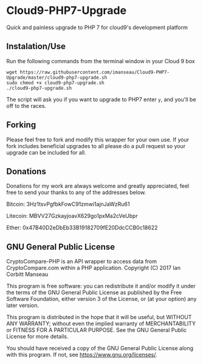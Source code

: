 # Cloud9-PHP7-Upgrade
Quick and painless upgrade to PHP 7 for cloud9's development platform

## Instalation/Use
Run the following commands from the terminal window in your Cloud 9 box
```
wget https://raw.githubusercontent.com/imanseau/Cloud9-PHP7-Upgrade/master/cloud9-php7-upgrade.sh
sudo chmod +x cloud9-php7-upgrade.sh
./cloud9-php7-upgrade.sh
```

The script will ask you if you want to upgrade to PHP7 enter `y`, and you'll be off to the races.

## Forking
Please feel free to fork and modify this wrapper for your own use. If your fork includes beneficial upgrades to all please do a pull request so your upgrade can be included for all.

## Donations
Donations for my work are always welcome and greatly appreciated, feel free to send your thanks to any of the addresses below.

Bitcoin:     3Hz1tsvPgfbkFowC91zmwi1ajnJaWzRu61

Litecoin:    MBVV27GzkayjoavX629go1pxMa2cVeUbpr

Ether:       0x47B40D2eDbEb33B19182709fE20DdcCCB0c18622

## GNU General Public License
CryptoCompare-PHP is an API wrapper to access data from CryptoCompare.com within a PHP application.
Copyright (C) 2017  Ian Corbitt Manseau

This program is free software: you can redistribute it and/or modify
it under the terms of the GNU General Public License as published by
the Free Software Foundation, either version 3 of the License, or
(at your option) any later version.

This program is distributed in the hope that it will be useful,
but WITHOUT ANY WARRANTY; without even the implied warranty of
MERCHANTABILITY or FITNESS FOR A PARTICULAR PURPOSE.  See the
GNU General Public License for more details.

You should have received a copy of the GNU General Public License
along with this program.  If not, see <https://www.gnu.org/licenses/>.
